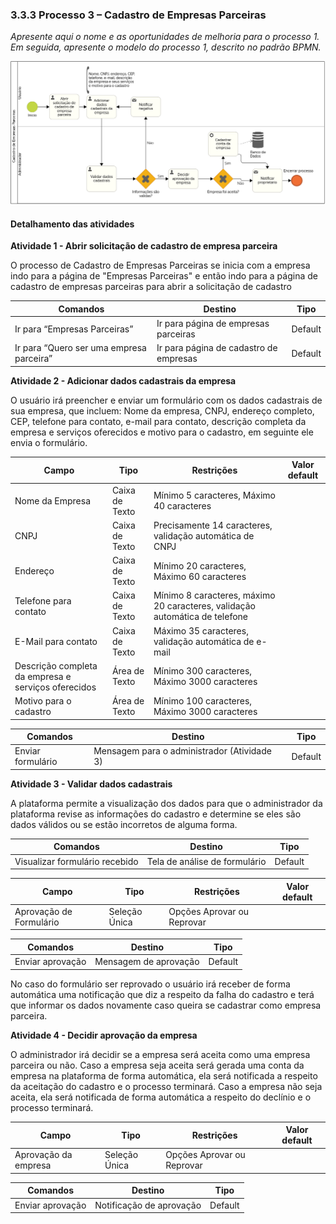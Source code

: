 ### 3.3.3 Processo 3 – Cadastro de Empresas Parceiras

_Apresente aqui o nome e as oportunidades de melhoria para o processo 1. 
Em seguida, apresente o modelo do processo 1, descrito no padrão BPMN._

![Diagrama Processo 3](../images/DiagramaProcessos/Processo3_Diagrama.png "Modelo BPMN do Processo 3.")

#### Detalhamento das atividades

**Atividade 1 - Abrir solicitação de cadastro de empresa parceira**

O processo de Cadastro de Empresas Parceiras se inicia com a empresa indo para a página de "Empresas Parceiras" e então indo para a página de cadastro de empresas parceiras para abrir a solicitação de cadastro

| **Comandos**         |  **Destino**                   | **Tipo** |
| ---                  | ---                            | ---               |
| Ir para “Empresas Parceiras” | Ir para página de empresas parceiras  | Default |
| Ir para “Quero ser uma empresa parceira” | Ir para página de cadastro de empresas  | Default |

**Atividade 2 - Adicionar dados cadastrais da empresa**

O usuário irá preencher e enviar um formulário com os dados cadastrais de sua empresa, que incluem: Nome da empresa, CNPJ, endereço completo, CEP, telefone para contato, e-mail para contato, descrição completa da empresa e serviços oferecidos e motivo para o cadastro, em seguinte ele envia o formulário.

| **Campo**       | **Tipo**         | **Restrições** | **Valor default** |
| ---             | ---              | ---            | ---               |
| Nome da Empresa | Caixa de Texto  | Mínimo 5 caracteres, Máximo 40 caracteres               |                   |
| CNPJ | Caixa de Texto  | Precisamente 14 caracteres, validação automática de CNPJ               |                   |
| Endereço | Caixa de Texto  | Mínimo 20 caracteres, Máximo 60 caracteres               |                   |
| Telefone para contato | Caixa de Texto  | Mínimo 8 caracteres, máximo 20 caracteres, validação automática de telefone               |                   |
| E-Mail para contato | Caixa de Texto  | Máximo 35 caracteres, validação automática de e-mail              |                   |
| Descrição completa da empresa e serviços oferecidos | Área de Texto  | Mínimo 300 caracteres, Máximo 3000 caracteres               |                   |
| Motivo para o cadastro | Área de Texto  | Mínimo 100 caracteres, Máximo 3000 caracteres               |                   |

| **Comandos**         |  **Destino**                   | **Tipo**          |
| ---                  | ---                            | ---               |
| Enviar formulário | Mensagem para o administrador (Atividade 3) | Default |

**Atividade 3 - Validar dados cadastrais**

A plataforma permite a visualização dos dados para que o administrador da plataforma revise as informações do cadastro e determine se eles são dados válidos ou se estão incorretos de alguma forma.

| **Comandos**         |  **Destino**                   | **Tipo**          |
| ---                  | ---                            | ---               |
| Visualizar formulário recebido | Tela de análise de formulário  | Default |

| **Campo**       | **Tipo**         | **Restrições** | **Valor default** |
| ---             | ---              | ---            | ---               |
| Aprovação de Formulário | Seleção Única  | Opções Aprovar ou Reprovar               |                   |

| **Comandos**         |  **Destino**                   | **Tipo**          |
| ---                  | ---                            | ---               |
| Enviar aprovação | Mensagem de aprovação  | Default |

No caso do formulário ser reprovado o usuário irá receber de forma automática uma notificação que diz a respeito da falha do cadastro e terá que informar os dados novamente caso queira se cadastrar como empresa parceira.

**Atividade 4 - Decidir aprovação da empresa**

O administrador irá decidir se a empresa será aceita como uma empresa parceira ou não.
Caso a empresa seja aceita será gerada uma conta da empresa na plataforma de forma automática, ela será notificada a respeito da aceitação do cadastro e o processo terminará.
Caso a empresa não seja aceita, ela será notificada de forma automática a respeito do declínio e o processo terminará.

| **Campo**       | **Tipo**         | **Restrições** | **Valor default** |
| ---             | ---              | ---            | ---               |
| Aprovação da empresa | Seleção Única  | Opções Aprovar ou Reprovar              |                   |

| **Comandos**         |  **Destino**                   | **Tipo**          |
| ---                  | ---                            | ---               |
| Enviar aprovação | Notificação de aprovação  | Default |
